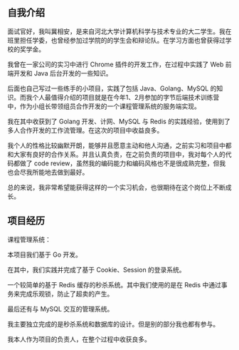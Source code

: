 ## 自我介绍

面试官好，我叫冀相安，是来自河北大学计算机科学与技术专业的大二学生。我在班里担任学委，也曾经参加过学院的的学生会和辩论队。在学习方面也曾获得过学校的奖学金。

我曾在一家公司的实习中进行 Chrome 插件的开发工作，在过程中实践了 Web 前端开发和 Java 后台开发的一些知识。

后面也自己写过一些练手的小项目，实践了包括 Java、Golang、MySQL 的知识。而我个人最值得介绍的项目就是在今年1、2月参加的字节后端技术训练营中，作为小组长带领组员合作开发的一个课程管理系统的服务端实现。

我在其中收获到了 Golang 开发、计网、MySQL 与 Redis 的实践经验，使用到了多人合作开发的工作流管理。在这次的项目中收益良多。

我个人的性格比较幽默开朗，能够并且愿意主动和他人沟通，之前实习和项目中都和大家有良好的合作关系。并且认真负责，在之前负责的项目中，我对每个人的代码都做了 code review，虽然我的编码能力和编码风格也不是很成熟完整，但我也会尽我所能地去做到最好。

总的来说，我非常希望能获得这样的一个实习机会，也很期待在这个岗位上不断成长。



## 项目经历

课程管理系统：

本项目我们基于 Go 开发。

在其中，我们实践并完成了基于 Cookie、Session 的登录系统。

一个较简单的基于 Redis 缓存的秒杀系统。其中我们使用的是在 Redis 中通过事务来完成乐观锁，防止了超卖的产生。

最后还有与 MySQL 交互的管理系统。

我主要独立完成的是秒杀系统和数据库的设计。但是别的部分我也都有参与。

我本人作为项目的负责人，在整个过程中收获良多。

